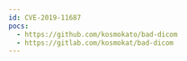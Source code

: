```yaml
---
id: CVE-2019-11687
pocs:
  - https://github.com/kosmokato/bad-dicom
  - https://gitlab.com/kosmokat/bad-dicom
---
```

